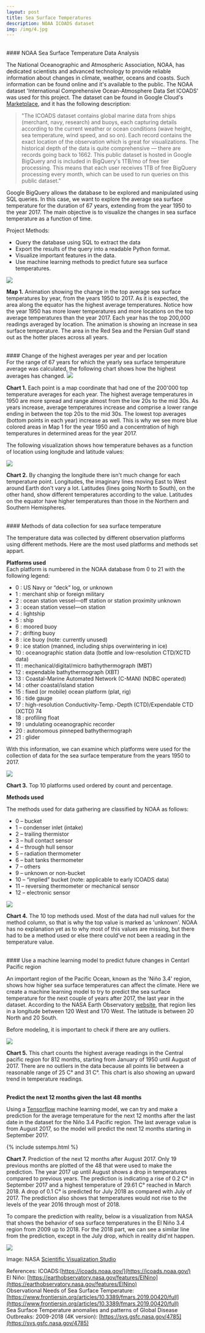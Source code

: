 ```yaml
---
layout: post
title: Sea Surface Temperatures
description: NOAA ICOADS dataset
img: /img/4.jpg
---
```

<br>
#### NOAA Sea Surface Temperature Data Analysis
<br>

The National Oceanographic and Atmospheric Association, NOAA, has dedicated scientists and advanced technology to provide reliable information about changes in climate, weather, oceans and coasts. Such information can be found online and it's available to the public. The NOAA dataset 'International Comprehensive Ocean-Atmosphere Data Set ICOADS' was used for this project. The dataset can be found in Google Cloud's [Marketplace](https://console.cloud.google.com/marketplace), and it has the following description:

> "The ICOADS dataset contains global marine data from ships (merchant, navy, research) and buoys, each capturing details according to the current weather or ocean conditions (wave height, sea temperature, wind speed, and so on). Each record contains the exact location of the observation which is great for visualizations. The historical depth of the data is quite comprehensive — there are records going back to 1662.
This public dataset is hosted in Google BigQuery and is included in BigQuery's 1TB/mo of free tier processing. This means that each user receives 1TB of free BigQuery processing every month, which can be used to run queries on this public dataset." 

Google BigQuery allows the database to be explored and manipulated using SQL queries. In this case, we want to explore the average sea surface temperature for the duration of 67 years, extending from the year 1950 to the year 2017. The main objective is to visualize the changes in sea surface temperature as a function of time.

Project Methods:

- Query the database using SQL to extract the data
- Export the results of the query into a readable Python format.
- Visualize important features in the data.
- Use machine learning methods to predict future sea surface temperatures.

<img src="../6_img/map_1.gif" class="center">

<strong>Map 1.</strong> Animation showing the change in the top average sea surface temperatures by year, from the years 1950 to 2017. As it is expected, the area along the equator has the highest average temperatures. Notice how the year 1950 has more lower temperatures and more locations on the top average temperatures than the year 2017. Each year has the top 200,000 readings averaged by location. The animation is showing an increase in sea surface temperature. The area in the Red Sea and the Persian Gulf stand out as the hotter places across all years.

<br>
#### Change of the highest averages per year and per location
<br>
For the range of 67 years for which the yearly sea surface temperature average was calculated, the following chart shows how the highest averages has changed.

<img src="../6_img/chart_1.png" class="center">

<strong>Chart 1.</strong> Each point is a map coordinate that had one of the 200'000 top temperature averages for each year. The highest average temperatures in 1950 are more spread and range almost from the low 20s to the mid 30s. As years increase, average temperatures increase and comprise a lower range ending in between the top 20s to the mid 30s. The lowest top averages (bottom points in each year) increase as well. This is why we see more blue colored areas in Map 1 for the year 1950 and a concentration of high temperatures in determined areas for the year 2017. 

The following visualization shows how temperature behaves as a function of location using longitude and latitude values:

<img src="../6_img/chart_2.png" class="center">

<strong>Chart 2.</strong> By changing the longitude there isn't much change for each temperature point. Longitudes, the imaginary lines moving East to West around Earth don't vary a lot. Latitudes (lines going North to South), on the other hand, show different temperatures according to the value. Latitudes on the equator have higher temperatures than those in the Northern and Southern Hemispheres. 

<br>
#### Methods of data collection for sea surface temperature
<br>

The temperature data was collected by different observation platforms using different methods. Here are the most used platforms and methods set appart. 

<strong>Platforms used</strong>
<br>
Each platform is numbered in the NOAA database from 0 to 21 with the following legend:

- 0 : US Navy or “deck” log, or unknown
- 1 : merchant ship or foreign military
- 2 : ocean station vessel—off station or station proximity unknown
- 3 : ocean station vessel—on station
- 4 : lightship
- 5 : ship
- 6 : moored buoy
- 7 : drifting buoy
- 8 : ice buoy (note: currently unused)
- 9 : ice station (manned, including ships overwintering in ice)
- 10 : oceanographic station data (bottle and low-resolution CTD/XCTD data)
- 11 : mechanical/digital/micro bathythermograph (MBT)
- 12 : expendable bathythermograph (XBT)
- 13 : Coastal-Marine Automated Network (C-MAN) (NDBC operated)
- 14 : other coastal/island station
- 15 : fixed (or mobile) ocean platform (plat, rig)
- 16 : tide gauge
- 17 : high-resolution Conductivity-Temp.-Depth (CTD)/Expendable CTD (XCTD) 74 
- 18 : profiling float
- 19 : undulating oceanographic recorder
- 20 : autonomous pinneped bathythermograph
- 21 : glider

With this information, we can examine which platforms were used for the collection of data for the sea surface temperature from the years 1950 to 2017. 

<img src="../6_img/chart_3.png" class="center">

<strong>Chart 3.</strong> Top 10 platforms used ordered by count and percentage.

<strong>Methods used</strong>
<br>

The methods used for data gathering are classified by NOAA as follows:

- 0 – bucket 
- 1 – condenser inlet (intake) 
- 2 – trailing thermistor 
- 3 – hull contact sensor 
- 4 – through hull sensor 
- 5 – radiation thermometer 
- 6 – bait tanks thermometer 
- 7 – others 
- 9 – unknown or non-bucket 
- 10 – “implied” bucket (note: applicable to early ICOADS data)
- 11 – reversing thermometer or mechanical sensor 
- 12 – electronic sensor

<img src="../6_img/chart_4.png" class="center">

<strong>Chart 4.</strong> The 10 top methods used. Most of the data had null values for the method column, so that is why the top value is marked as 'unknown'. NOAA has no explanation yet as to why most of this values are missing, but there had to be a method used or else there could've not been a reading in the temperature value.

<br>
#### Use a machine learning model to predict future changes in Centarl Pacific region
<br>

An important region of the Pacific Ocean, known as the 'Niño 3.4' region, shows how higher sea surface temperatures can affect the climate. Here we create a machine learning model to try to predict the sea surface temperature for the next couple of years after 2017, the last year in the dataset. According to the NASA Earth Observatory [website](https://earthobservatory.nasa.gov/features/ElNino), that region lies in a longitude between 120 West and 170 West. The latitude is between 20 North and 20 South.

Before modeling, it is important to check if there are any outliers.

<img src="../6_img/chart_5.png" class="center">

<strong>Chart 5.</strong> This chart counts the highest average readings in the Central pacific region for 812 months, starting from January of 1950 until August of 2017. There are no outliers in the data because all points lie between a reasonable range of 25 C° and 31 C°. This chart is also showing an upward trend in temperature readings. 


<br>
<strong>Predict the next 12 months given the last 48 months</strong>
<br>

Using a [Tensorflow](https://www.tensorflow.org/) machine learning model, we can try and make a prediction for the average temperature for the next 12 months after the last date in the dataset for the Niño 3.4 Pacific region. The last average value is from August 2017, so the model will predict the next 12 months starting in September 2017.


{% include sstemps.html %}

**Chart 7.** Prediction of the next 12 months after August 2017. Only 19 previous months are plotted of the 48 that were used to make the prediction. The year 2017 up until August shows a drop in temperatures compared to previous years. The prediction is indicating a rise of 0.2 C° in September 2017 and a highest temperature of 29.61 C° reached in March 2018. A drop of 0.1 C° is predicted for July 2018 as compared with July of 2017. The prediction also shows that temperatures would not rise to the levels of the year 2016 through most of 2018. 

To compare the prediction with reality, below is a visualization from NASA that shows the behavior of sea surface temperatures in the El Niño 3.4 region from 2009 up to 2018. For the 2018 part, we can see a similar line from the prediction, except in the July drop, which in reality did'nt happen.

<img src="../6_img/map_2.png" class="center">

Image: NASA [Scientific Visualization Studio](https://svs.gsfc.nasa.gov/4785)

References:
ICOADS:[https://icoads.noaa.gov/](https://icoads.noaa.gov/)
<br>
El Niño: [https://earthobservatory.nasa.gov/features/ElNino](https://earthobservatory.nasa.gov/features/ElNino)
<br>
Observational Needs of Sea Surface Temperature: [https://www.frontiersin.org/articles/10.3389/fmars.2019.00420/full](https://www.frontiersin.org/articles/10.3389/fmars.2019.00420/full)
<br>
Sea Surface Temperature anomalies and patterns of Global Disease Outbreaks: 2009-2018 (4K version): [https://svs.gsfc.nasa.gov/4785](https://svs.gsfc.nasa.gov/4785)
<br>




